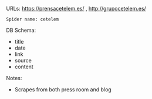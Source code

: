 URLs: https://prensacetelem.es/ , http://grupocetelem.es/

    Spider name: cetelem

DB Schema:
- title
- date
- link
- source
- content

Notes:
- Scrapes from both press room and blog